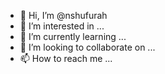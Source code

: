 - 👋 Hi, I’m @nshufurah
- 👀 I’m interested in ...
- 🌱 I’m currently learning ...
- 💞️ I’m looking to collaborate on ...
- 📫 How to reach me ...

<!---
nshufurah/nshufurah is a ✨ special ✨ repository because its `README.md` (this file) appears on your GitHub profile.
You can click the Preview link to take a look at your changes.
--->
